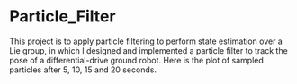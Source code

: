 # Particle_Filter
 This project is to apply particle filtering to perform state estimation over a Lie group, in which I designed and implemented a particle filter to track the pose of a differential-drive ground robot.
 Here is the plot of sampled particles after 5, 10, 15 and 20 seconds.
 

